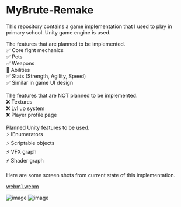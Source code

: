 # MyBrute-Remake
This repository contains a game implementation that I used to play in primary school. Unity game engine is used.

The features that are planned to be implemented.\
:white_check_mark: Core fight mechanics\
:white_check_mark: Pets\
:white_check_mark: Weapons\
:white_square_button: Abilities\
:white_check_mark: Stats (Strength, Agility, Speed)\
:white_check_mark: Similar in game UI design\
\
The features that are NOT planned to be implemented.\
:x: Textures\
:x: Lvl up system\
:x: Player profile page\
\
Planned Unity features to be used.\
:zap: IEnumerators\
:zap: Scriptable objects\
:zap: VFX graph\
:zap: Shader graph\
\
Here are some screen shots from current state of this implementation.

[webm1.webm](https://github.com/Hexer611/MyBrute-Remake/assets/32894909/c3e6d7d5-4ceb-4510-bd6b-e44aa77062c2)

![image](https://github.com/Hexer611/MyBrute-Remake/assets/32894909/1ecdd797-ae18-4011-ad81-ac375b3c4999)
![image](https://github.com/Hexer611/MyBrute-Remake/assets/32894909/f531a59c-131d-4a28-be3a-da7a742697f7)

